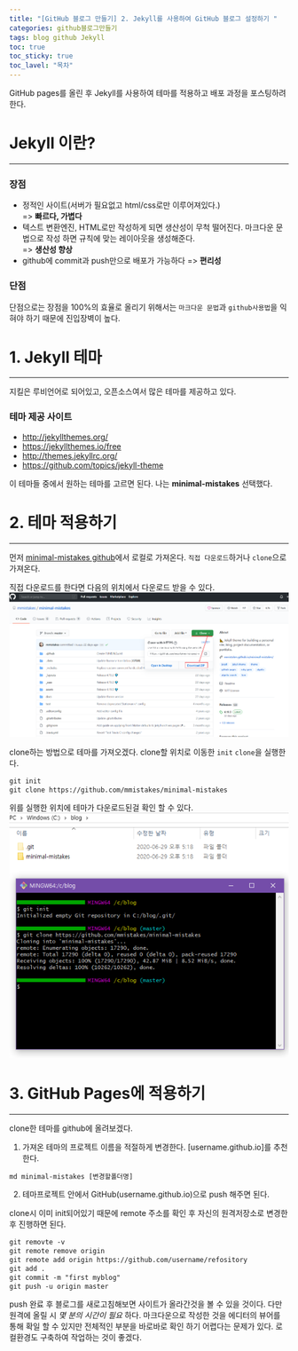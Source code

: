 ```yaml
---
title: "[GitHub 블로그 만들기] 2. Jekyll를 사용하여 GitHub 블로그 설정하기 "
categories: github블로그만들기
tags: blog github Jekyll
toc: true
toc_sticky: true
toc_lavel: "목차"
---
```


GitHub pages를 올린 후 Jekyll를 사용하여 테마를 적용하고 배포 과정을 포스팅하려 한다.  

# Jekyll 이란?
---
### 장점
* 정적인 사이트(서버가 필요없고 html/css로만 이루어져있다.)  
=> __빠르다, 가볍다__
* 텍스트 변환엔진, HTML로만 작성하게 되면 생산성이 무척 떨어진다. 마크다운 문법으로 작성 하면 규칙에 맞는 레이아웃을 생성해준다.  
=> __생산성 향상__  
* github에 commit과 push만으로 배포가 가능하다
=> __편리성__

### 단점
단점으로는 장점을 100%의 효율로 올리기 위해서는 `마크다운 문법`과 `github사용법`을 익혀야 하기 때문에
진입장벽이 높다.

# 1. Jekyll 테마
---
지킬은 루비언어로 되어있고, 오픈소스여서 많은 테마를 제공하고 있다.
### 테마 제공 사이트
 * http://jekyllthemes.org/
 * https://jekyllthemes.io/free
 * http://themes.jekyllrc.org/
 * https://github.com/topics/jekyll-theme  

이 테마들 중에서 원하는 테마를 고르면 된다. 나는 __minimal-mistakes__ 선택했다.

# 2. 테마 적용하기
---
먼저 [minimal-mistakes github](https://github.com/mmistakes/minimal-mistakes)에서 로컬로 가져온다.
`직접 다운로드`하거나 `clone`으로 가져온다.

직접 다운로드를 한다면 다음의 위치에서 다운로드 받을 수 있다.
![이미지](https://github.com/saeyeoni/saeyeoni.github.io/blob/master/_images/second-git-pages-1.png?raw=true "repo")

clone하는 방법으로 테마를 가져오겠다.
clone할 위치로 이동한 `init` `clone`을 실행한다.
```
git init
git clone https://github.com/mmistakes/minimal-mistakes
```
위를 실행한 위치에 테마가 다운로드된걸 확인 할 수 있다.
![이미지](https://github.com/saeyeoni/saeyeoni.github.io/blob/master/_images/second-git-pages-2.png?raw=true "repo")
# 3. GitHub Pages에 적용하기
---
clone한 테마를 github에 올려보겠다.

1. 가져온 테마의 프로젝트 이름을 적절하게 변경한다. [username.github.io]를 추천한다.
```
md minimal-mistakes [변경할폴더명]
```

2. 테마프로젝트 안에서 GitHub(username.github.io)으로 push 해주면 된다.

clone시 이미 init되어있기 때문에 remote 주소를 확인 후 자신의 원격저장소로 변경한 후 진행하면 된다.
```
git removte -v
git remote remove origin
git remote add origin https://github.com/username/refository
git add .
git commit -m "first myblog"
git push -u origin master
```

push 완료 후 블로그를 새로고침해보면 사이트가 올라간것을 볼 수 있을 것이다.
다만 원격에 올릴 시 _몇 분의 시간이 필요_ 하다.
마크다운으로 작성한 것을 에디터의 뷰어를 통해 확일 할 수 있지만 전체적인 부분을 바로바로 확인 하기 어렵다는 문제가 있다.
로컬환경도 구축하여 작업하는 것이 좋겠다.
